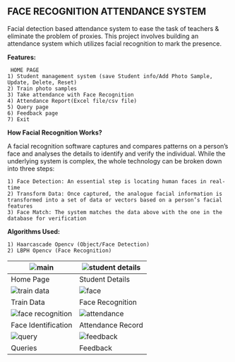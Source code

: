 ## FACE RECOGNITION ATTENDANCE SYSTEM

Facial detection based attendance system to ease the task of teachers &amp; eliminate the problem of proxies.
This project involves building an attendance system which utilizes facial recognition to mark the presence.

**Features:**

  	 HOME PAGE    
	1) Student management system (save Student info/Add Photo Sample, Update, Delete, Reset) 
	2) Train photo samples 
	3) Take attendance with Face Recognition 
	4) Attendance Report(Excel file/csv file) 
	5) Query page
	6) Feedback page
  	7) Exit
	
**How Facial Recognition Works?**

A facial recognition software captures and compares patterns on a person’s face and analyses the details to identify and verify the individual. While the underlying system is complex, the whole technology can be broken down into three steps:

	1) Face Detection: An essential step is locating human faces in real-time
	2) Transform Data: Once captured, the analogue facial information is transformed into a set of data or vectors based on a person’s facial features
	3) Face Match: The system matches the data above with the one in the database for verification
	
**Algorithms Used:**

	1) Haarcascade Opencv (Object/Face Detection)
	2) LBPH Opencv (Face Recognition)
	
| ![main](https://github.com/ishita0301/Attendance-System-/blob/main/Front%20end/main.png)| ![student details](https://github.com/ishita0301/Attendance-System-/blob/main/Front%20end/student%20details.png)
|-|-|
| Home Page | Student Details |
| ![train data](https://github.com/ishita0301/Attendance-System-/blob/main/Front%20end/train%20data.png)| ![face](https://github.com/ishita0301/Attendance-System-/blob/main/Front%20end/face.png)
| Train Data | Face Recognition |
| ![face recognition](https://github.com/ishita0301/Attendance-System-/blob/main/Front%20end/face%20recognition.png)| ![attendance](https://github.com/ishita0301/Attendance-System-/blob/main/Front%20end/attendance.png)
| Face Identification | Attendance Record |
| ![query](https://github.com/ishita0301/Attendance-System-/blob/main/Front%20end/query.png)| ![feedback](https://github.com/ishita0301/Attendance-System-/blob/main/Front%20end/feedback.png)
| Queries | Feedback |

